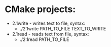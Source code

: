# CMake projects:

- 2.1write - writes text to file, syntax:
  - ./2.1write PATH_TO_FILE TEXT_TO_WRITE 
- 2.1read - reads text from file, syntax:
  - ./2.1read PATH_TO_FILE